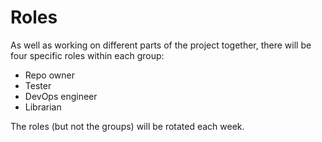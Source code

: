# Roles

As well as working on different parts of the project together, there will be four specific roles within each group:

* Repo owner
* Tester
* DevOps engineer
* Librarian

The roles (but not the groups) will be rotated each week.
